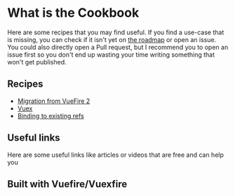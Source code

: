 # What is the Cookbook

Here are some recipes that you may find useful. If you find a use-case that is missing, you can check if it isn't yet on [the roadmap](https://github.com/vuejs/vuefire/issues/145) or open an issue. You could also directly open a Pull request, but I recommend you to open an issue first so you don't end up wasting your time writing something that won't get published.

## Recipes

- [Migration from VueFire 2](./migration-v2-v3.md)
- [Vuex](./vuex.md)
- [Binding to existing refs](./subscriptions-external.md)

## Useful links

Here are some useful links like articles or videos that are free and can help you

## Built with Vuefire/Vuexfire
